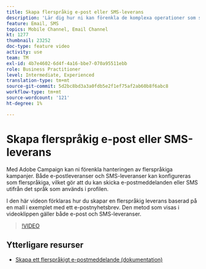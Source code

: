 ```yaml
---
title: Skapa flerspråkig e-post eller SMS-leverans
description: 'Lär dig hur ni kan förenkla de komplexa operationer som skickas med flerspråkiga kampanjer. '
feature: Email, SMS
topics: Mobile Channel, Email Channel
kt: 1277
thumbnail: 23252
doc-type: feature video
activity: use
team: TM
exl-id: 4b7e4602-6d4f-4a16-bbe7-070a95511ebb
role: Business Practitioner
level: Intermediate, Experienced
translation-type: tm+mt
source-git-commit: 5d2bc8bd3a3a0fdb5e2f1ef75af2ab60b8f6abc8
workflow-type: tm+mt
source-wordcount: '121'
ht-degree: 1%

---
```


# Skapa flerspråkig e-post eller SMS-leverans

Med Adobe Campaign kan ni förenkla hanteringen av flerspråkiga kampanjer. Både e-postleveranser och SMS-leveranser kan konfigureras som flerspråkiga, vilket gör att du kan skicka e-postmeddelanden eller SMS utifrån det språk som används i profilen.

I den här videon förklaras hur du skapar en flerspråkig leverans baserad på en mall i exemplet med ett e-postnyhetsbrev. Den metod som visas i videoklippen gäller både e-post och SMS-leveranser.

>[!VIDEO](https://video.tv.adobe.com/v/23252?quality=12)

## Ytterligare resurser

* [Skapa ett flerspråkigt e-postmeddelande (dokumentation)](https://docs.adobe.com/content/help/en/campaign-standard/using/communication-channels/email-messages/creating-a-multilingual-email.html)
